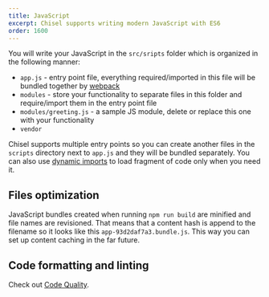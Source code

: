 ```yaml
---
title: JavaScript
excerpt: Chisel supports writing modern JavaScript with ES6
order: 1600
---
```


You will write your JavaScript in the `src/sripts` folder which is organized in the following manner:

- `app.js` - entry point file, everything required/imported in this file will be bundled together by [webpack](https://webpack.js.org/)
- `modules` - store your functionality to separate files in this folder and require/import them in the entry point file
- `modules/greeting.js` - a sample JS module, delete or replace this one with your functionality
- `vendor`

Chisel supports multiple entry points so you can create another files in the `scripts` directory next to `app.js` and they will be bundled separately. You can also use [dynamic imports](https://webpack.js.org/api/module-methods/#import-) to load fragment of code only when you need it.

## Files optimization

JavaScript bundles created when running `npm run build` are minified and file names are revisioned. That means that a content hash is append to the filename so it looks like this `app-93d2daf7a3.bundle.js`. This way you can set up content caching in the far future.

## Code formatting and linting

Check out [Code Quality](/docs/development/code-quality).
